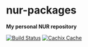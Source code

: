 # nur-packages

**My personal NUR repository**

[![Build Status](https://travis-ci.com/Izorkin/nur-packages.svg?branch=master)](https://travis-ci.com/Izorkin/nur-packages)
[![Cachix Cache](https://img.shields.io/badge/cachix-Izorkin-blue.svg)](https://Izorkin.cachix.org)
